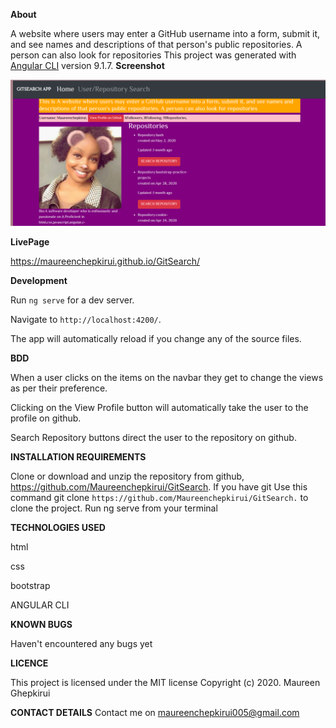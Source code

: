 **About**

A website where users may enter a GitHub username into a form, submit it, and see names and descriptions of that person's public repositories. A person can also look for repositories
This project was generated with [Angular CLI](https://github.com/angular/angular-cli) version 9.1.7.
**Screenshot**

![](https://github.com/Maureenchepkirui/GitSearch/blob/master/src/assets/screen2.png)

**LivePage**

https://maureenchepkirui.github.io/GitSearch/

 **Development**

Run `ng serve` for a dev server.

Navigate to `http://localhost:4200/`.

The app will automatically reload if you change any of the source files.

**BDD**

When a user clicks on the items on the navbar they get to change the views as per their preference.

Clicking on the View Profile button will automatically take the user to the profile on github.

Search Repository buttons direct the user to the repository on github.


**INSTALLATION REQUIREMENTS**

Clone or download and unzip the repository from github, https://github.com/Maureenchepkirui/GitSearch.
If you have git Use this command git clone `https://github.com/Maureenchepkirui/GitSearch.` to clone the project.
Run ng serve from your terminal


**TECHNOLOGIES USED**

html

css

bootstrap

ANGULAR CLI

**KNOWN BUGS**

Haven't encountered any bugs yet

**LICENCE**

This project is licensed under the MIT license Copyright (c) 2020. Maureen Ghepkirui

**CONTACT DETAILS**
Contact me on <a href="maureenchepkirui005@gmail.com">maureenchepkirui005@gmail.com</a>
